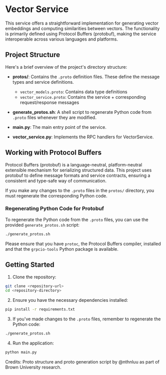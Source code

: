 # Vector Service

This service offers a straightforward implementation for generating vector embeddings and computing similarities between vectors. The functionality is primarily defined using Protocol Buffers (protobuf), making the service interoperable across various languages and platforms.

## Project Structure

Here's a brief overview of the project's directory structure:

- **protos/**: Contains the `.proto` definition files. These define the message types and service definitions.
  - `vector_models.proto`: Contains data type definitions
  - `vector_service.proto`: Contains the service + corresponding request/response messages
  
- **generate_protos.sh**: A shell script to regenerate Python code from `.proto` files whenever they are modified.

- **main.py**: The main entry point of the service.
- **vector_service.py**: Implements the RPC handlers for VectorService.

## Working with Protocol Buffers

Protocol Buffers (protobuf) is a language-neutral, platform-neutral extensible mechanism for serializing structured data. This project uses protobuf to define message formats and service contracts, ensuring a consistent and type-safe way of communication.

If you make any changes to the `.proto` files in the `protos/` directory, you must regenerate the corresponding Python code. 

### Regenerating Python Code for Protobuf

To regenerate the Python code from the `.proto` files, you can use the provided `generate_protos.sh` script:

```bash
./generate_protos.sh
```

Please ensure that you have `protoc`, the Protocol Buffers compiler, installed and that the `grpcio-tools` Python package is available.

## Getting Started

1. Clone the repository:

```bash
git clone <repository-url>
cd <repository-directory>
```

2. Ensure you have the necessary dependencies installed:

```bash
pip install -r requirements.txt
```

3. If you've made changes to the `.proto` files, remember to regenerate the Python code:

```bash
./generate_protos.sh
```

4. Run the application:

```bash
python main.py
```
Credits: Proto structure and proto generation script by @nthnluu as part of Brown University research.
